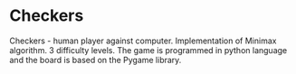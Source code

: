 # Checkers
Checkers - human player against computer. Implementation of Minimax algorithm. 3 difficulty levels. The game is programmed in python language and the board is based on the Pygame library.
